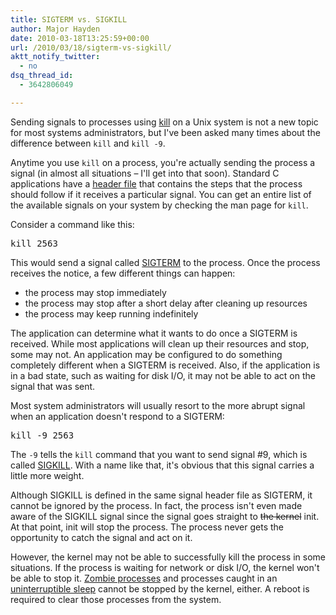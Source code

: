 ```yaml
---
title: SIGTERM vs. SIGKILL
author: Major Hayden
date: 2010-03-18T13:25:59+00:00
url: /2010/03/18/sigterm-vs-sigkill/
aktt_notify_twitter:
  - no
dsq_thread_id:
  - 3642806049

---
```

Sending signals to processes using [kill](http://en.wikipedia.org/wiki/Kill_(command)) on a Unix system is not a new topic for most systems administrators, but I've been asked many times about the difference between `kill` and `kill -9`.

Anytime you use `kill` on a process, you're actually sending the process a signal (in almost all situations &#8211; I'll get into that soon). Standard C applications have a [header file][1] that contains the steps that the process should follow if it receives a particular signal. You can get an entire list of the available signals on your system by checking the man page for `kill`.

Consider a command like this:

<pre lang="html">kill 2563</pre>

This would send a signal called [SIGTERM][2] to the process. Once the process receives the notice, a few different things can happen:

  * the process may stop immediately
  * the process may stop after a short delay after cleaning up resources
  * the process may keep running indefinitely

The application can determine what it wants to do once a SIGTERM is received. While most applications will clean up their resources and stop, some may not. An application may be configured to do something completely different when a SIGTERM is received. Also, if the application is in a bad state, such as waiting for disk I/O, it may not be able to act on the signal that was sent.

Most system administrators will usually resort to the more abrupt signal when an application doesn't respond to a SIGTERM:

<pre lang="html">kill -9 2563</pre>

The `-9` tells the `kill` command that you want to send signal #9, which is called [SIGKILL][3]. With a name like that, it's obvious that this signal carries a little more weight.

Although SIGKILL is defined in the same signal header file as SIGTERM, it cannot be ignored by the process. In fact, the process isn't even made aware of the SIGKILL signal since the signal goes straight to <del datetime="2010-03-18T18:02:01+00:00">the kernel</del> init. At that point, init will stop the process. The process never gets the opportunity to catch the signal and act on it.

However, the kernel may not be able to successfully kill the process in some situations. If the process is waiting for network or disk I/O, the kernel won't be able to stop it. [Zombie processes][4] and processes caught in an [uninterruptible sleep][5] cannot be stopped by the kernel, either. A reboot is required to clear those processes from the system.

 [1]: http://en.wikipedia.org/wiki/Signal.h
 [2]: http://en.wikipedia.org/wiki/SIGTERM
 [3]: http://en.wikipedia.org/wiki/SIGKILL
 [4]: http://en.wikipedia.org/wiki/Zombie_process
 [5]: http://en.wikipedia.org/wiki/Uninterruptible_sleep
